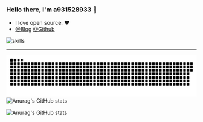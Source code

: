 ### Hello there, I'm a931528933 👋
- I love open source. ❤️
- [@Blog](https://nn.ci) [@Github](https://github.com/a931528933)

![skills](https://skillicons.dev/icons?perline=14&i=astro,bash,devto,discord,docker,electron,git,github,githubactions,go,html,idea,java,js,linux,md,mysql,netlify,nextjs,nginx,nodejs,ps,planetscale,postman,py,pytorch,qt,react,redis,ros,rust,sqlite,stackoverflow,solidjs,svg,tailwind,tauri,threejs,twitter,ts,vercel,vite,vscode,vue,workers,zig)

---

[![](https://raw.githubusercontent.com/a931528933/a931528933/main/out/github-contribution-grid-snake.svg)](https://github.com/a931528933)
![Anurag's GitHub stats](https://github-readme-stats.vercel.app/api/top-langs/?username=a931528933&show_icons=true&theme=radical)

![Anurag's GitHub stats](https://github-readme-stats.vercel.app/api?username=a931528933&show_icons=true&theme=radical)

